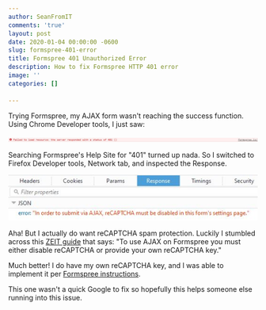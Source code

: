 ```yaml
---
author: SeanFromIT
comments: 'true'
layout: post
date: 2020-01-04 00:00:00 -0600
slug: formspree-401-error
title: Formspree 401 Unauthorized Error
description: How to fix Formspree HTTP 401 error
image: ''
categories: []

---
```

Trying Formspree, my AJAX form wasn't reaching the success function. Using Chrome Developer tools, I just saw:

![](/assets/img/2020/chromeDebug.JPG)

Searching Formspree's Help Site for "401" turned up nada. So I switched to Firefox Developer tools, Network tab, and inspected the Response.

![](/assets/img/2020/firefoxDebug.JPG)

Aha! But I actually do want reCAPTCHA spam protection. Luckily I stumbled across this [ZEIT guide](https://zeit.co/guides/deploying-react-forms-using-formspree-with-zeit-now "Deploying React Forms Using Formspree with ZEIT Now") that says: "To use AJAX on Formspree you must either disable reCAPTCHA or provide your own reCAPTCHA key."

Much better! I do have my own reCAPTCHA key, and I was able to implement it per [Formspree instructions](https://help.formspree.io/hc/en-us/articles/360022811154-Adding-a-custom-reCAPTCHA-key "Adding a custom reCAPTCHA key").

This one wasn't a quick Google to fix so hopefully this helps someone else running into this issue.
